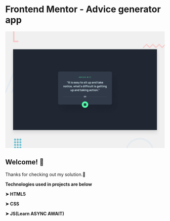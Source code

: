 # Frontend Mentor - Advice generator app

![Design preview for the Advice generator app coding challenge](./design/desktop-preview.jpg)

## Welcome! 👋

Thanks for checking out my solution.🚀

**Technologies used in projects are below**

**➤ HTML5**

**➤ CSS**

**➤ JS(Learn ASYNC AWAIT)**